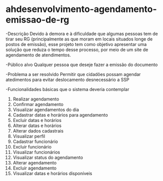 # ahdesenvolvimento-agendamento-emissao-de-rg

-Descrição
Devido à demora e à dificuldade que algumas pessoas tem de tirar seu RG (principalmente as que moram em locais situados longe de postos de emissão), esse projeto tem como objetivo 
apresentar uma solução que reduza o tempo desse processo, por meio de um site de agendamento de atendimentos.

-Público alvo
Qualquer pessoa que deseje fazer a emissão do documento

-Problema a ser resolvido
Permitir que cidadões possam agendar atedimentos para evitar deslocamento desnecessário a SSP

-Funcionalidades básicas que o sistema deveria contemplar
1. Realizar agendamento
2. Confirmar agendamento
3. Visualizar agendamentos do dia
4. Cadastrar datas e horários para agendamento
5. Excluir datas e horários
6. Alterar datas e horários
7. Alterar dados cadastrais
8. Visualizar perfil
9. Cadastrar funcionário
10. Excluir funcionário
11. Visualizar funcionários
12. Visualizar status do agendamento
13. Alterar agendamento
14. Excluir agendamento
15. Visualizar datas e horários disponíveis
